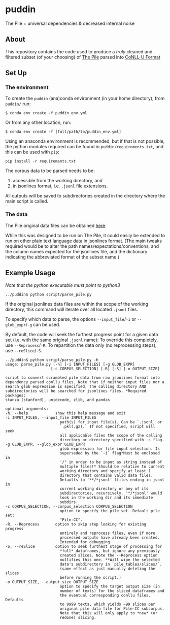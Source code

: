 # puddin
The Pile + universal dependencies & decreased internal noise

## About

This repository contains the code used to produce a *truly* cleaned and filtered subset (of your choosing) of [The Pile](https://pile.eleuther.ai/) parsed into [CoNLL-U Format](https://universaldependencies.org/format.html#conll-u-format)

## Set Up

### The environment

To create 
the `puddin` (ana)conda environment 
(in your home directory), 
from `puddin/` run: 
  
    $ conda env create -f puddin_env.yml

Or from any other location, run:

    $ conda env create -f [full/path/to/puddin_env.yml]

Using an anaconda environment is recommended, but if that is not possible, the python modules required can be found in `puddin/requirements.txt`, and this can be used with `pip`: 
    
    pip install -r requirements.txt

The corpus data to be parsed needs to be: 
1. accessible from the working directory, and 
2. in jsonlines format, i.e. `.jsonl` file extensions.

All outputs will be saved to subdirectories created in the directory where the main script is called.   

### The data

The Pile original data files can be obtained [here](https://mystic.the-eye.eu/public/AI/pile/).

While this was designed to be run on The Pile, it could easily be extended to run on other plain text language data in jsonlines format. (The main tweaks required would be to alter the path names/expectations/conventions, and the column names expected for the jsonlines file, and the dictionary indicating the abbreviated format of the subset name.)



## Example Usage

*Note that the python executable must point to python3*
```
../puddin$ python script/parse_pile.py
```
If the original jsonlines data files are within the scope of the working directory, this command will iterate over all located `.jsonl` files. 

To specify which data to parse, the options `--input_file`/`-i` or `--glob_expr`/`-g` can be used.

By default, the code will seek the furthest progress point for a given data set (i.e. with the same original `.jsonl` name): To override this completely, use `--Reprocess`/`-R`. To repartition the data only (no reprocessing steps), use `--reSlice`/`-S`.

    ../puddin$ python script/parse_pile.py -h
    usage: parse_pile.py [-h] [-i INPUT_FILES] [-g GLOB_EXPR]
                        [-c CORPUS_SELECTION] [-R] [-S] [-o OUTPUT_SIZE]

    script to convert scrambled pile data from raw jsonlines format into
    dependency parsed conllu files. Note that if neither input files nor a
    search glob expression is specified, the calling directory AND
    subdirectories will be searched for jsonlines files. *Required packages:
    stanza (stanford), unidecode, zlib, and pandas

    optional arguments:
    -h, --help            show this help message and exit
    -i INPUT_FILES, --input_file INPUT_FILES
                            path(s) for input file(s). Can be `.jsonl` or
                            `.pkl(.gz).` If not specified, script will seek
                            all applicable files the scope of the calling
                            directory or directory specified with -s flag.
    -g GLOB_EXPR, --glob_expr GLOB_EXPR
                            glob expression for file input selection. Is
                            superseded by the `-i` flag*Must be enclosed in
                            '/" in order to be input as string instead of
                            multiple files!* Should be relative to current
                            working directory and specify at least 1
                            directory that contains valid data files.
                            Defaults to '**/*jsonl' (files ending in jsonl in
                            current working directory or any of its
                            subdirectories, recursively. '*/*jsonl' would
                            look in the working dir and its immediate
                            subdirs.
    -c CORPUS_SELECTION, --corpus_selection CORPUS_SELECTION
                            option to specify the pile set. Default pile set:
                            "Pile-CC".
    -R, --Reprocess       option to skip step looking for existing progress
                            entirely and reprocess files, even if more
                            processed outputs have already been created.
                            Intended for debugging.
    -S, --reSlice         option to seek furthest stage of processing for
                            *full* dataframes, but ignore any previously
                            created slices. Note the --Reprocess option
                            nullifies this one. **Will wipe the selected
                            data's subdirectory in `pile_tables/slices/`.
                            (same effect as just manually deleting the slices
                            before running the script.)
    -o OUTPUT_SIZE, --output_size OUTPUT_SIZE
                            option to specify the target output size (in
                            number of texts) for the sliced dataframes and
                            the eventual corresponding conllu files. Defaults
                            to 9999 texts, which yields ~99 slices per
                            original pile data file for Pile-CC subcorpus.
                            Note that this will only apply to *new* (or
                            redone) slicing.